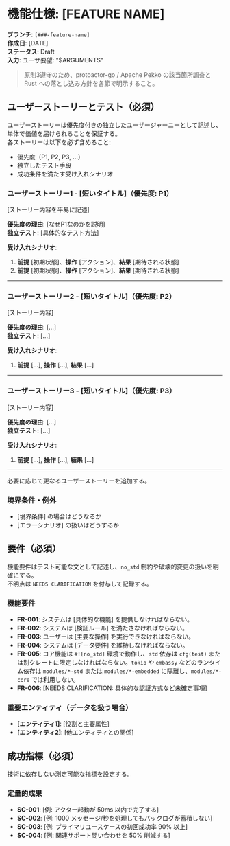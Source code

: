 # 機能仕様: [FEATURE NAME]

**ブランチ**: `[###-feature-name]`  
**作成日**: [DATE]  
**ステータス**: Draft  
**入力**: ユーザ要望: "$ARGUMENTS"

> 原則3遵守のため、protoactor-go / Apache Pekko の該当箇所調査と Rust への落とし込み方針を各節で明示すること。

## ユーザーストーリーとテスト（必須）

ユーザーストーリーは優先度付きの独立したユーザージャーニーとして記述し、単体で価値を届けられることを保証する。  
各ストーリーは以下を必ず含めること:
- 優先度（P1, P2, P3, ...）
- 独立したテスト手段
- 成功条件を満たす受け入れシナリオ

### ユーザーストーリー1 - [短いタイトル]（優先度: P1）

[ストーリー内容を平易に記述]

**優先度の理由**: [なぜP1なのかを説明]  
**独立テスト**: [具体的なテスト方法]  

**受け入れシナリオ**:

1. **前提** [初期状態]、**操作** [アクション]、**結果** [期待される状態]
2. **前提** [初期状態]、**操作** [アクション]、**結果** [期待される状態]

---

### ユーザーストーリー2 - [短いタイトル]（優先度: P2）

[ストーリー内容]

**優先度の理由**: [...]  
**独立テスト**: [...]  

**受け入れシナリオ**:

1. **前提** [...], **操作** [...], **結果** [...]

---

### ユーザーストーリー3 - [短いタイトル]（優先度: P3）

[ストーリー内容]

**優先度の理由**: [...]  
**独立テスト**: [...]  

**受け入れシナリオ**:

1. **前提** [...], **操作** [...], **結果** [...]

---

必要に応じて更なるユーザーストーリーを追加する。

### 境界条件・例外

- [境界条件] の場合はどうなるか
- [エラーシナリオ] の扱いはどうするか

## 要件（必須）

機能要件はテスト可能な文として記述し、`no_std` 制約や破壊的変更の扱いを明確にする。  
不明点は `NEEDS CLARIFICATION` を付与して記録する。

### 機能要件

- **FR-001**: システムは [具体的な機能] を提供しなければならない。
- **FR-002**: システムは [検証ルール] を満たさなければならない。
- **FR-003**: ユーザーは [主要な操作] を実行できなければならない。
- **FR-004**: システムは [データ要件] を維持しなければならない。
- **FR-005**: コア機能は `#![no_std]` 環境で動作し、`std` 依存は `cfg(test)` または別クレートに限定しなければならない。`tokio` や `embassy` などのランタイム依存は `modules/*-std` または `modules/*-embedded` に隔離し、`modules/*-core` では利用しない。
- **FR-006**: [NEEDS CLARIFICATION: 具体的な認証方式など未確定事項]

### 重要エンティティ（データを扱う場合）

- **[エンティティ1]**: [役割と主要属性]
- **[エンティティ2]**: [他エンティティとの関係]

## 成功指標（必須）

技術に依存しない測定可能な指標を設定する。

### 定量的成果

- **SC-001**: [例: アクター起動が 50ms 以内で完了する]
- **SC-002**: [例: 1000 メッセージ/秒を処理してもバックログが蓄積しない]
- **SC-003**: [例: プライマリユースケースの初回成功率 90% 以上]
- **SC-004**: [例: 関連サポート問い合わせを 50% 削減する]
